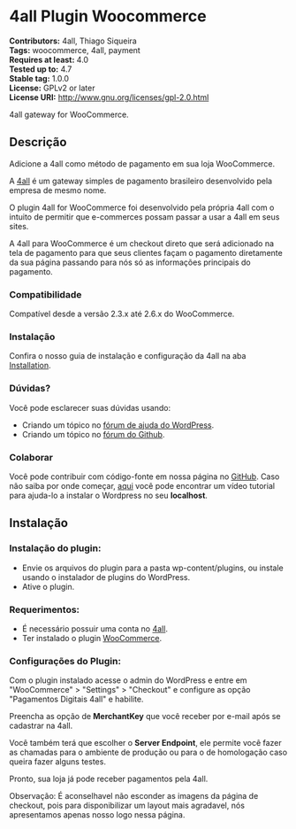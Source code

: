# 4all Plugin Woocommerce

**Contributors:** 4all, Thiago Siqueira <br/>
**Tags:** woocommerce, 4all, payment<br/>
**Requires at least:** 4.0<br/>
**Tested up to:** 4.7<br/>
**Stable tag:** 1.0.0<br/>
**License:** GPLv2 or later<br/>
**License URI:** http://www.gnu.org/licenses/gpl-2.0.html<br/>


4all gateway for WooCommerce.

## Descrição
Adicione a 4all como método de pagamento em sua loja WooCommerce.

A [4all](https://4all.com)  é um gateway simples de pagamento brasileiro desenvolvido pela empresa de mesmo nome.

O plugin 4all for WooCommerce foi desenvolvido pela própria 4all com o intuito de permitir que e-commerces possam passar a usar a 4all em seus sites.

A 4all para WooCommerce é um checkout direto que será adicionado na tela de pagamento para que seus clientes façam o pagamento diretamente da sua página passando para nós só as informações principais do pagamento.

### Compatibilidade
Compatível desde a versão 2.3.x até 2.6.x do WooCommerce.

### Instalação
Confira o nosso guia de instalação e configuração da 4all na aba [Installation](http://wordpress.org/plugins/4all/installation/).

### Dúvidas?

Você pode esclarecer suas dúvidas usando:

-   Criando um tópico no  [fórum de ajuda do WordPress](http://wordpress.org/support/plugin/4all).
-   Criando um tópico no  [fórum do Github](#).

### Colaborar

Você pode contribuir com código-fonte em nossa página no  [GitHub](#). Caso não saiba por onde começar, [aqui](https://www.youtube.com/watch?v=z8rLQsoUeHc) você pode encontrar um vídeo tutorial para ajuda-lo a instalar o Wordpress no seu **localhost**.

## Instalação

### Instalação do plugin:

-   Envie os arquivos do plugin para a pasta wp-content/plugins, ou instale usando o instalador de plugins do WordPress.
-   Ative o plugin.

### Requerimentos:

 - É necessário possuir uma conta no  [4all](https://4all.com).
 - Ter instalado o plugin [WooCommerce](http://wordpress.org/plugins/woocommerce/).

### Configurações do Plugin:

Com o plugin instalado acesse o admin do WordPress e entre em "WooCommerce" > "Settings" > "Checkout" e configure as opção "Pagamentos Digitais 4all" e habilite.

Preencha as opção de  **MerchantKey**  que você receber por e-mail após se cadastrar na 4all.

Você também terá que escolher o **Server Endpoint**, ele permite você fazer as chamadas para o ambiente de produção ou para o de homologação caso queira fazer alguns testes.

Pronto, sua loja já pode receber pagamentos pela 4all.

Observação: É aconselhavel não esconder as imagens da página de checkout, pois para disponibilizar um layout mais agradavel, nós apresentamos apenas nosso logo nessa página.
